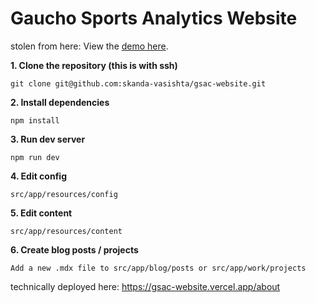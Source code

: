 # **Gaucho Sports Analytics Website**

stolen from here: View the [demo here](https://demo.magic-portfolio.com).


**1. Clone the repository (this is with ssh)**
```
git clone git@github.com:skanda-vasishta/gsac-website.git
```

**2. Install dependencies**
```
npm install
```

**3. Run dev server**
```
npm run dev
```

**4. Edit config**
```
src/app/resources/config
```

**5. Edit content**
```
src/app/resources/content
```

**6. Create blog posts / projects**
```
Add a new .mdx file to src/app/blog/posts or src/app/work/projects
```


technically deployed here:
https://gsac-website.vercel.app/about


